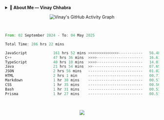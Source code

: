 <p align="center">
  <details>
    <summary><b>💫 About Me — Vinay Chhabra</b></summary>

  > 👋 Hi, I’m **Vinay Chhabra**  
  > A **DSA Enthusiast**, **Web Developer**, and **Competitive Programmer**  
  > Currently learning **Frontend System Design**, **Docker**, and **Kubernetes**  
  > Always **Learning and Growing** 🚀  

  ---

  ### 💬 Ask Me About:
  - Data Structures and Algorithms  
  - Competitive Programming  
  - Web Development  

  ---

  ### 📫 Reach Me:
  - 📧 [Chhabravinay549@gmail.com](mailto:Chhabravinay549@gmail.com)  
  - 💼 [LinkedIn](https://www.linkedin.com/in/vinay-chhabra-a377601a9/)  
  - 🐙 [GitHub](https://github.com/code-walker-23)  

  ---

  ### 📈 GitHub Stats
  ![Profile Views](https://img.shields.io/badge/Profile%20Views-1000-blue?style=flat-square)
  ![GitHub Followers](https://img.shields.io/github/followers/code-walker-23?style=flat-square&logo=github)

  </details>
</p>




<div align="center">
  
 ![Vinay's GitHub Activity Graph](https://github-readme-activity-graph.vercel.app/graph?username=code-walker-23&bg_color=0d1117&color=ffffff&line=ee2a7b&point=f0f0f0&area=true&hide_border=true)

<br>

</div>



<!--START_SECTION:waka-->

```rust
From: 02 September 2024 - To: 04 May 2025

Total Time: 286 hrs 22 mins

JavaScript            161 hrs 52 mins >>>>>>>>>>>>>>-----------   56.48 %
C++                   47 hrs 36 mins  >>>>---------------------   16.61 %
TypeScript            40 hrs 10 mins  >>>>---------------------   14.01 %
Java                  21 hrs 54 mins  >>-----------------------   07.65 %
JSON                  2 hrs 56 mins   -------------------------   01.02 %
HTML                  2 hrs 1 min     -------------------------   00.71 %
Markdown              1 hr 38 mins    -------------------------   00.57 %
CSS                   1 hr 35 mins    -------------------------   00.56 %
Bash                  1 hr 31 mins    -------------------------   00.53 %
Prisma                1 hr 27 mins    -------------------------   00.51 %
```

<!--END_SECTION:waka-->



<div align="center">
  
<br>

![](https://quotes-github-readme.vercel.app/api?type=horizontal&theme=gruvbox)

</div>

